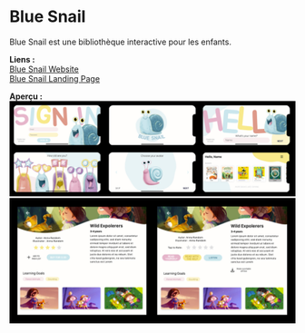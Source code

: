 # Blue Snail

Blue Snail est une bibliothèque interactive pour les enfants. 

**Liens :**  
[Blue Snail Website](https://bluesnailapp.com/)  
[Blue Snail Landing Page](https://bluesnailapp.com/landingpage/)  

**Aperçu :**
![ui flow iphone](ui_flow_iphone.jpg) 
![book screens](book_screens.jpg) 
